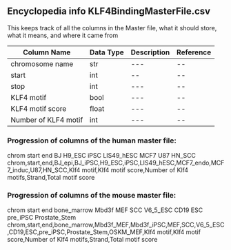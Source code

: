 ## Encyclopedia info KLF4BindingMasterFile.csv
This keeps track of all the columns in the Master file, what it should store, what it means, and where it came from

|Column Name|Data Type|Description|Reference|
|---|---|---|--|
|chromosome name|str|---|--|
|start|int|--|--|
|stop|int|---|--|
|KLF4 motif|bool|---|--|
|KLF4 motif score|float|---|--|
|Number of KLF4 motif|int|---|--|

### Progression of columns of the human master file: 
chrom    start   end    BJ     H9_ESC iPSC   LIS49_hESC     MCF7   U87    HN_SCC
chrom,start,end,BJ_epi,BJ_iPSC,H9_ESC,iPSC,LIS49_hESC,MCF7_endo,MCF7_induc,U87,HN_SCC,Klf4 motif,Klf4 motif score,Number of Klf4 motifs,Strand,Total motif score


### Progression of columns of the mouse master file: 
chrom  start   end    bone_marrow    Mbd3f  MEF    SCC    V6_5_ESC       CD19   ESC    pre_iPSC       Prostate_Stem
chrom,start,end,bone_marrow,Mbd3f_MEF,Mbd3f_iPSC,MEF,SCC,V6_5_ESC,CD19,ESC,pre_iPSC,Prostate_Stem,OSKM_MEF,Klf4 motif,Klf4 motif score,Number of Klf4 motifs,Strand,Total motif score
